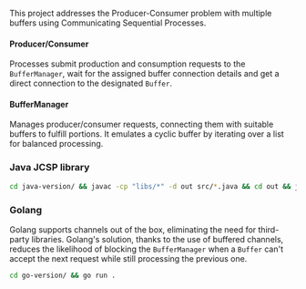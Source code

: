This project addresses the Producer-Consumer problem with multiple buffers using Communicating Sequential Processes.

#### Producer/Consumer
Processes submit production and consumption requests to the `BufferManager`, wait for the assigned buffer connection details and get a direct connection to the designated `Buffer`.

#### BufferManager
Manages producer/consumer requests, connecting them with suitable buffers to fulfill portions. It emulates a cyclic buffer by iterating over a list for balanced processing.


### Java JCSP library
```bash
cd java-version/ && javac -cp "libs/*" -d out src/*.java && cd out && java -cp .:../libs/* Main
```

### Golang
Golang supports channels out of the box, eliminating the need for third-party libraries. Golang's solution, thanks to the use of buffered channels, reduces the likelihood of blocking the `BufferManager` when a `Buffer` can't accept the next request while still processing the previous one.

``` bash
cd go-version/ && go run .
```
